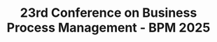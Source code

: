 ---
description: BPM 2025
hero_text_align: left
hero_theme: green
layout: home
permalink: /
title: 23rd Conference on Business Process Management - BPM 2025
---